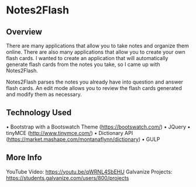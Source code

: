 # Notes2Flash

## Overview
There are many applications that allow you to take notes and organize them online. There are also many applications that allow you to create your own flash cards. I wanted to create an application that will automatically generate flash cards from the notes you take, so I came up with Notes2Flash.

Notes2Flash parses the notes you already have into question and answer flash cards. An edit mode allows you to review the flash cards generated and modify them as necessary.

## Technology Used
•	Bootstrap with a Bootswatch Theme (https://bootswatch.com/)
•	JQuery
•	tinyMCE (http://www.tinymce.com/)
•	Dictionary API (https://market.mashape.com/montanaflynn/dictionary)
•	GULP

## More Info
YouTube Video: https://youtu.be/qWRNL4SbEHU
Galvanize Projects: https://students.galvanize.com/users/800/projects
